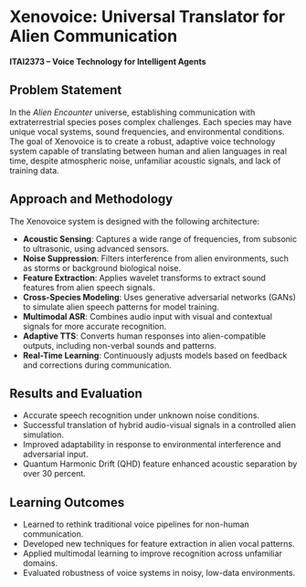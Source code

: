 # Xenovoice: Universal Translator for Alien Communication 

**ITAI2373 – Voice Technology for Intelligent Agents**

## Problem Statement

In the *Alien Encounter* universe, establishing communication with extraterrestrial species poses complex challenges. Each species may have unique vocal systems, sound frequencies, and environmental conditions. The goal of Xenovoice is to create a robust, adaptive voice technology system capable of translating between human and alien languages in real time, despite atmospheric noise, unfamiliar acoustic signals, and lack of training data.

## Approach and Methodology

The Xenovoice system is designed with the following architecture:

- **Acoustic Sensing**: Captures a wide range of frequencies, from subsonic to ultrasonic, using advanced sensors.
- **Noise Suppression**: Filters interference from alien environments, such as storms or background biological noise.
- **Feature Extraction**: Applies wavelet transforms to extract sound features from alien speech signals.
- **Cross-Species Modeling**: Uses generative adversarial networks (GANs) to simulate alien speech patterns for model training.
- **Multimodal ASR**: Combines audio input with visual and contextual signals for more accurate recognition.
- **Adaptive TTS**: Converts human responses into alien-compatible outputs, including non-verbal sounds and patterns.
- **Real-Time Learning**: Continuously adjusts models based on feedback and corrections during communication.

## Results and Evaluation

- Accurate speech recognition under unknown noise conditions.
- Successful translation of hybrid audio-visual signals in a controlled alien simulation.
- Improved adaptability in response to environmental interference and adversarial input.
- Quantum Harmonic Drift (QHD) feature enhanced acoustic separation by over 30 percent.

## Learning Outcomes

- Learned to rethink traditional voice pipelines for non-human communication.
- Developed new techniques for feature extraction in alien vocal patterns.
- Applied multimodal learning to improve recognition across unfamiliar domains.
- Evaluated robustness of voice systems in noisy, low-data environments.
